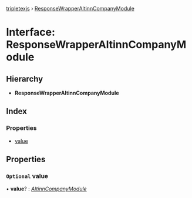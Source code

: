 [tripletexjs](../README.md) › [ResponseWrapperAltinnCompanyModule](responsewrapperaltinncompanymodule.md)

# Interface: ResponseWrapperAltinnCompanyModule

## Hierarchy

* **ResponseWrapperAltinnCompanyModule**

## Index

### Properties

* [value](responsewrapperaltinncompanymodule.md#optional-value)

## Properties

### `Optional` value

• **value**? : *[AltinnCompanyModule](altinncompanymodule.md)*
